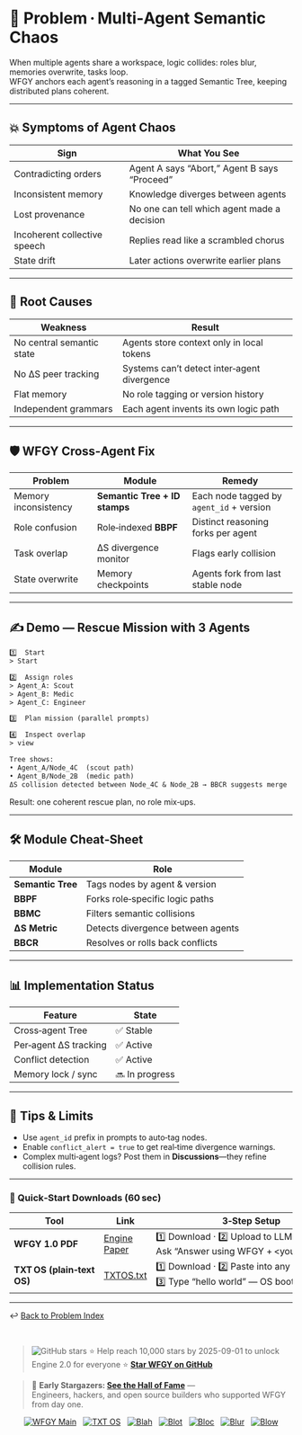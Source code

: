 # 📒 Problem · Multi‑Agent Semantic Chaos

When multiple agents share a workspace, logic collides: roles blur, memories overwrite, tasks loop.  
WFGY anchors each agent’s reasoning in a tagged Semantic Tree, keeping distributed plans coherent.

---

## 💥 Symptoms of Agent Chaos

| Sign | What You See |
|------|--------------|
| Contradicting orders | Agent A says “Abort,” Agent B says “Proceed” |
| Inconsistent memory | Knowledge diverges between agents |
| Lost provenance | No one can tell which agent made a decision |
| Incoherent collective speech | Replies read like a scrambled chorus |
| State drift | Later actions overwrite earlier plans |

---

## 🧩 Root Causes

| Weakness | Result |
|----------|--------|
| No central semantic state | Agents store context only in local tokens |
| No ΔS peer tracking | Systems can’t detect inter‑agent divergence |
| Flat memory | No role tagging or version history |
| Independent grammars | Each agent invents its own logic path |

---

## 🛡️ WFGY Cross‑Agent Fix

| Problem | Module | Remedy |
|---------|--------|--------|
| Memory inconsistency | **Semantic Tree + ID stamps** | Each node tagged by `agent_id` + version |
| Role confusion | Role‑indexed **BBPF** | Distinct reasoning forks per agent |
| Task overlap | ΔS divergence monitor | Flags early collision |
| State overwrite | Memory checkpoints | Agents fork from last stable node |

---

## ✍️ Demo — Rescue Mission with 3 Agents

```txt
1️⃣  Start
> Start

2️⃣  Assign roles
> Agent_A: Scout
> Agent_B: Medic
> Agent_C: Engineer

3️⃣  Plan mission (parallel prompts)

4️⃣  Inspect overlap
> view

Tree shows:
• Agent_A/Node_4C  (scout path)  
• Agent_B/Node_2B  (medic path)  
ΔS collision detected between Node_4C & Node_2B → BBCR suggests merge
````

Result: one coherent rescue plan, no role mix‑ups.

---

## 🛠 Module Cheat‑Sheet

| Module            | Role                              |
| ----------------- | --------------------------------- |
| **Semantic Tree** | Tags nodes by agent & version     |
| **BBPF**          | Forks role‑specific logic paths   |
| **BBMC**          | Filters semantic collisions       |
| **ΔS Metric**     | Detects divergence between agents |
| **BBCR**          | Resolves or rolls back conflicts  |

---

## 📊 Implementation Status

| Feature               | State          |
| --------------------- | -------------- |
| Cross‑agent Tree      | ✅ Stable       |
| Per‑agent ΔS tracking | ✅ Active       |
| Conflict detection    | ✅ Active       |
| Memory lock / sync    | 🔜 In progress |

---

## 📝 Tips & Limits

* Use `agent_id` prefix in prompts to auto‑tag nodes.
* Enable `conflict_alert = true` to get real‑time divergence warnings.
* Complex multi‑agent logs? Post them in **Discussions**—they refine collision rules.

---

### 🔗 Quick‑Start Downloads (60 sec)

| Tool                       | Link                                                | 3‑Step Setup                                                                             |
| -------------------------- | --------------------------------------------------- | ---------------------------------------------------------------------------------------- |
| **WFGY 1.0 PDF**           | [Engine Paper](https://zenodo.org/records/15630969) | 1️⃣ Download · 2️⃣ Upload to LLM · 3️⃣ Ask “Answer using WFGY + \<your question>”        |
| **TXT OS (plain‑text OS)** | [TXTOS.txt](https://zenodo.org/records/15788557)    | 1️⃣ Download · 2️⃣ Paste into any LLM chat · 3️⃣ Type “hello world” — OS boots instantly |

---

↩︎ [Back to Problem Index](./README.md)

<br>

> <img src="https://img.shields.io/github/stars/onestardao/WFGY?style=social" alt="GitHub stars"> ⭐ Help reach 10,000 stars by 2025-09-01 to unlock Engine 2.0 for everyone  ⭐ <strong><a href="https://github.com/onestardao/WFGY">Star WFGY on GitHub</a></strong>

> 👑 **Early Stargazers: [See the Hall of Fame](https://github.com/onestardao/WFGY/tree/main/stargazers)** —  
> Engineers, hackers, and open source builders who supported WFGY from day one.

<div align="center">

[![WFGY Main](https://img.shields.io/badge/WFGY-Main-red?style=flat-square)](https://github.com/onestardao/WFGY)
&nbsp;
[![TXT OS](https://img.shields.io/badge/TXT%20OS-Reasoning%20OS-orange?style=flat-square)](https://github.com/onestardao/WFGY/tree/main/OS)
&nbsp;
[![Blah](https://img.shields.io/badge/Blah-Semantic%20Embed-yellow?style=flat-square)](https://github.com/onestardao/WFGY/tree/main/OS/BlahBlahBlah)
&nbsp;
[![Blot](https://img.shields.io/badge/Blot-Persona%20Core-green?style=flat-square)](https://github.com/onestardao/WFGY/tree/main/OS/BlotBlotBlot)
&nbsp;
[![Bloc](https://img.shields.io/badge/Bloc-Reasoning%20Compiler-blue?style=flat-square)](https://github.com/onestardao/WFGY/tree/main/OS/BlocBlocBloc)
&nbsp;
[![Blur](https://img.shields.io/badge/Blur-Text2Image%20Engine-navy?style=flat-square)](https://github.com/onestardao/WFGY/tree/main/OS/BlurBlurBlur)
&nbsp;
[![Blow](https://img.shields.io/badge/Blow-Game%20Logic-purple?style=flat-square)](https://github.com/onestardao/WFGY/tree/main/OS/BlowBlowBlow)

</div>

